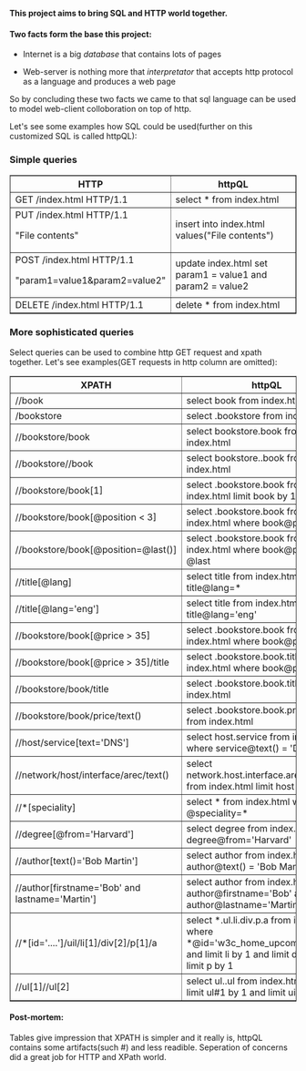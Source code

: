 **This project aims to bring SQL and HTTP world together.** 

#### Two facts form the base this project:
- Internet is a big *database* that contains lots of pages

- Web-server is nothing more that *interpretator* that accepts http protocol as a language and produces a web page

So by concluding these two facts we came to that sql language can be used to model web-client colloboration on top of http.

Let's see some examples how SQL could be used(further on this customized SQL is called httpQL):


### Simple queries 

<table border="1">
    <thead>
        <th>HTTP</th>
        <th>httpQL</th>
    </thead>
    <tr>
        <td>GET /index.html HTTP/1.1</td>
        <td>select * from index.html</td>
    </tr>
    <tr>
        <td>PUT /index.html HTTP/1.1<p/>"File contents"</td>
        <td>insert into index.html values(&quot;File contents&quot;)</td>
    </tr>
    <tr>
        <td>POST /index.html HTTP/1.1<p/>&quot;param1=value1&amp;param2=value2&quot;</td>
        <td>update index.html set param1 = value1 and param2 = value2</td>
    </tr>
    <tr>
        <td>DELETE /index.html HTTP/1.1</td>
        <td>delete * from index.html</td>
    </tr>
</table>




### More sophisticated queries 
Select queries can be used to combine http GET request and xpath together. Let's see examples(GET requests in http column are omitted):

<table border="1">
    <thead>
        <th>XPATH</th>
        <th>httpQL</th>
    </thead>
    <tr>
        <td>//book</td>
        <td>select book from index.html</td>
    </tr>
    <tr>
        <td>/bookstore</td>
        <td>select .bookstore from index.html</td>
    </tr>
    <tr>
        <td>//bookstore/book</td>
        <td>select bookstore.book from index.html</td>
    </tr>
    <tr>
        <td>//bookstore//book</td>
        <td>select bookstore..book from index.html</td>
    </tr>
    <tr>
        <td>//bookstore/book[1]</td>
        <td>select .bookstore.book from index.html limit book by 1</td>
    </tr>
    <tr>
        <td>//bookstore/book[@position &lt; 3]</td>
        <td>select .bookstore.book from index.html where book@position &lt; 3</td>
    </tr>
    <tr>
        <td>//bookstore/book[@position=@last()]</td>
        <td>select .bookstore.book from index.html where book@position = @last</td>
    </tr>
    <tr>
        <td>//title[@lang]</td>
        <td>select title from index.html where title@lang=*</td>
    </tr>
    <tr>
        <td>//title[@lang='eng']</td>
        <td>select title from index.html where title@lang='eng'</td>
    </tr>
    <tr>
        <td>//bookstore/book[@price &gt; 35]</td>
        <td>select .bookstore.book from index.html where book@price &gt; 35</td>
    </tr>
    <tr>
        <td>//bookstore/book[@price &gt; 35]/title</td>
        <td>select .bookstore.book.title from index.html where book@price &gt; 35</td>
    </tr>
    <tr>
        <td>//bookstore/book/title</td>
        <td>select .bookstore.book.title from index.html </td>
    </tr>
    <tr>
        <td>//bookstore/book/price/text()</td>
        <td>select .bookstore.book.price@text from index.html</td>
    </tr>
    <tr>
        <td>//host/service[text='DNS']</td>
        <td>select host.service from index.html where service@text() = 'DNS'</td>
    </tr>
    <tr>
        <td>//network/host/interface/arec/text()</td>
        <td>select network.host.interface.arec@text() from index.html limit host by 2</td>
    </tr>
    <tr>
        <td>//*[speciality]</td>
        <td>select * from index.html where @speciality=*</td>
    </tr>
    <tr>
        <td>//degree[@from='Harvard']</td>
        <td>select degree from index.html where degree@from='Harvard'</td>
    </tr>
    <tr>
        <td>//author[text()='Bob Martin']</td>
        <td>select author from index.html where author@text() = 'Bob Martin'</td>
    </tr>
    <tr>
        <td>//author[firstname='Bob' and lastname='Martin']</td>
        <td>select author from index.html where author@firstname='Bob' and author@lastname='Martin'</td>
    </tr>
    <tr>
        <td>//*[id='....']/uil/li[1]/div[2]/p[1]/a</td>
        <td>select *.ul.li.div.p.a from index.html where *@id='w3c_home_upcoming_events' and limit li by 1 and limit div by 2 and limit p by 1</td>
    </tr>
    <tr>
        <td>//ul[1]//ul[2]</td>
        <td>select ul..ul from index.html where limit ul#1 by 1 and limit ui#2 by 2</td>
    </tr>

</table>





#### Post-mortem:

Tables give impression that XPATH is simpler and it really is, httpQL contains some artifacts(such #) and less readible. Seperation of concerns did a great job for HTTP and XPath world.
 
